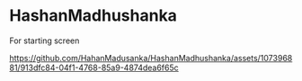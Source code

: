 # HashanMadhushanka
For starting screen


https://github.com/HahanMadusanka/HashanMadhushanka/assets/107396881/913dfc84-04f1-4768-85a9-4874dea6f65c

